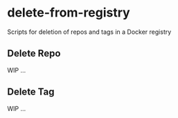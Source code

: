 # delete-from-registry

Scripts for deletion of repos and tags in a Docker registry

## Delete Repo

WIP ...

## Delete Tag

WIP ...
